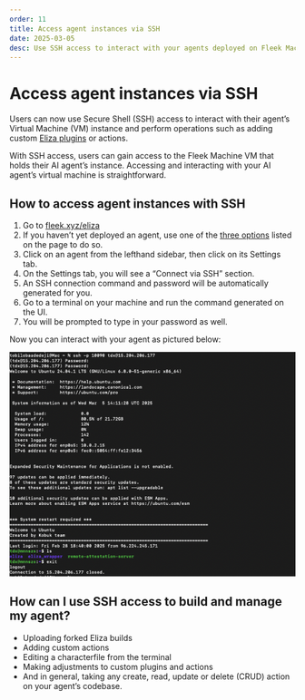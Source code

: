 ```yaml
---
order: 11
title: Access agent instances via SSH
date: 2025-03-05
desc: Use SSH access to interact with your agents deployed on Fleek Machines..
---
```


# Access agent instances via SSH

Users can now use Secure Shell (SSH) access to interact with their agent’s Virtual Machine (VM) instance and perform operations such as adding custom [Eliza plugins](/docs/ai-agents/plugins/) or actions.

With SSH access, users can gain access to the Fleek Machine VM that holds their AI agent’s instance. Accessing and interacting with your AI agent’s virtual machine is straightforward.

## How to access agent instances with SSH

1. Go to [fleek.xyz/eliza](/eliza)
2. If you haven’t yet deployed an agent, use one of the [three options](/docs/ai-agents/#deploy-ai-agents) listed on the page to do so.
3. Click on an agent from the lefthand sidebar, then click on its Settings tab.
4. On the Settings tab, you will see a “Connect via SSH” section.
5. An SSH connection command and password will be automatically generated for you.
6. Go to a terminal on your machine and run the command generated on the UI.
7. You will be prompted to type in your password as well.

Now you can interact with your agent as pictured below:

![Enable SSH](./enable-ssh.png)

## How can I use SSH access to build and manage my agent?

- Uploading forked Eliza builds
- Adding custom actions
- Editing a characterfile from the terminal
- Making adjustments to custom plugins and actions
- And in general, taking any create, read, update or delete (CRUD) action on your agent’s codebase.
